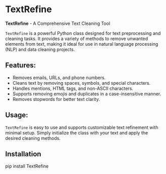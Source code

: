 # TextRefine  
**TextRefine** - A Comprehensive Text Cleaning Tool  

`TextRefine` is a powerful Python class designed for text preprocessing and cleaning tasks. It provides a variety of methods to remove unwanted elements from text, making it ideal for use in natural language processing (NLP) and data cleaning projects.

## Features:
- Removes emails, URLs, and phone numbers.
- Cleans text by removing spaces, symbols, and special characters.
- Handles mentions, HTML tags, and non-ASCII characters.
- Supports removing emojis and duplicates in a case-insensitive manner.
- Removes stopwords for better text clarity.

## Usage:
`TextRefine` is easy to use and supports customizable text refinement with minimal setup. Simply initialize the class with your text and apply the desired cleaning methods.

## Installation
pip install TextRefine